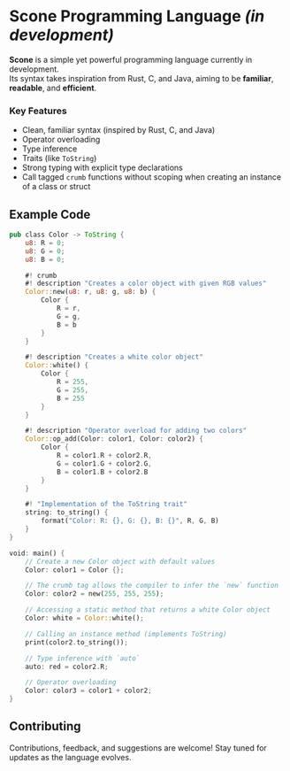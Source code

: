 # Scone Programming Language *(in development)*

**Scone** is a simple yet powerful programming language currently in development.  
Its syntax takes inspiration from Rust, C, and Java, aiming to be **familiar**, **readable**, and **efficient**.

### Key Features
- Clean, familiar syntax (inspired by Rust, C, and Java)
- Operator overloading
- Type inference
- Traits (like `ToString`)
- Strong typing with explicit type declarations
- Call tagged `crumb` functions without scoping when creating an instance of a class or struct

## Example Code

```rust
pub class Color -> ToString {
    u8: R = 0;
    u8: G = 0;
    u8: B = 0;

    #! crumb
    #! description "Creates a color object with given RGB values"
    Color::new(u8: r, u8: g, u8: b) {
        Color {
            R = r,
            G = g,
            B = b
        }
    }

    #! description "Creates a white color object"
    Color::white() {
        Color {
            R = 255,
            G = 255,
            B = 255
        }
    }

    #! description "Operator overload for adding two colors" 
    Color::op_add(Color: color1, Color: color2) {
        Color {
            R = color1.R + color2.R,
            G = color1.G + color2.G,
            B = color1.B + color2.B
        }
    }

    #! "Implementation of the ToString trait"
    string: to_string() {
        format("Color: R: {}, G: {}, B: {}", R, G, B)
    }
}

void: main() {
    // Create a new Color object with default values
    Color: color1 = Color {};

    // The crumb tag allows the compiler to infer the `new` function
    Color: color2 = new(255, 255, 255);

    // Accessing a static method that returns a white Color object
    Color: white = Color::white();

    // Calling an instance method (implements ToString)
    print(color2.to_string());

    // Type inference with `auto`
    auto: red = color2.R; 

    // Operator overloading
    Color: color3 = color1 + color2;
}

```

## Contributing

Contributions, feedback, and suggestions are welcome!
Stay tuned for updates as the language evolves.
